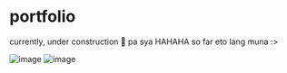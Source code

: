 # portfolio

currently, under construction 🚧 pa sya HAHAHA
so far eto lang muna :>

![image](https://github.com/Sinichi78/portfolio/assets/110324874/e7b05a55-8335-4524-84d6-2f6e21d3f4ea)
![image](https://github.com/Sinichi78/portfolio/assets/110324874/06bc38dc-6beb-4bc2-974a-2979ffb256a2)

